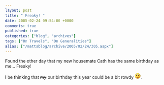 ```yaml
---
layout: post
title: " Freaky! "
date: 2005-02-24 09:54:00 +0000
comments: true
published: true
categories: ["blog", "archives"]
tags: ["On Travels", "On Generalities"]
alias: ["/mattsblog/archive/2005/02/24/305.aspx"]
---
```

<!-- more -->

<P>Found the other day that my new housemate Cath has the same birthday as me... Freaky! </P>
 <P>I be thinking that <STRIKE>my</STRIKE> our birthday this year could be a bit rowdy <IMG alt=":)" class="emoticon" src="/images/emotions/emotion-1.gif" border=0>.</P>
